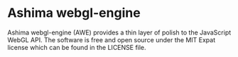 # Ashima webgl-engine

Ashima webgl-engine (AWE) provides a thin layer of polish to the
JavaScript WebGL API. The software is free and open source under the MIT
Expat license which can be found in the LICENSE file.
